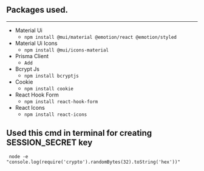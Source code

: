 ## Packages used.

---
- Material Ui
  - ```npm install @mui/material @emotion/react @emotion/styled```
- Material Ui Icons
  - ```npm install @mui/icons-material```
- Prisma Client
  - ```Add ```
- Bcrypt Js
  - ```npm install bcryptjs```
- Cookie
  - ```npm install cookie```
- React Hook Form
  - ```npm install react-hook-form```
- React Icons
  - ```npm install react-icons```

## Used this cmd in terminal for creating SESSION_SECRET key

` node -e "console.log(require('crypto').randomBytes(32).toString('hex'))"`